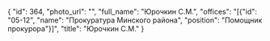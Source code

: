 {
    "id": 364,
    "photo_url": "",
    "full_name": "Юрочкин С.М.",
    "offices": "[{\"id\": \"05-12\", \"name\": \"Прокуратура Минского района\", \"position\": \"Помощник прокурора\"}]",
    "title": "Юрочкин С.М."
}
